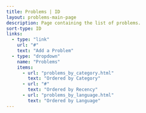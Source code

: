 ```yaml
---
title: Problems | ID
layout: problems-main-page
description: Page containing the list of problems.
sort-type: ID
links:
  - type: "link"
    url: "#"
    text: "Add a Problem"
  - type: "dropdown"
    name: "Problems"
    items:
      - url: "problems_by_category.html"
        text: "Ordered by Category"
      - url: "#"
        text: "Ordered by Recency"
      - url: "problems_by_language.html"
        text: "Ordered by Language"
---
```

